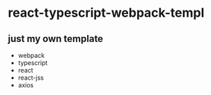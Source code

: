 # react-typescript-webpack-templ
## just my own template
* webpack
* typescript
* react
* react-jss
* axios
